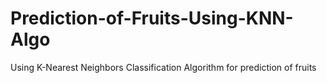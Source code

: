 # Prediction-of-Fruits-Using-KNN-Algo
Using K-Nearest Neighbors Classification Algorithm for  prediction of fruits
